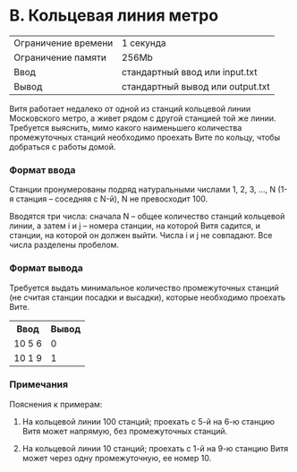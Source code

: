 <h1>B. Кольцевая линия метро</h1>

<table>
   <tr>
    <td>Ограничение времени</td>
    <td>1 секунда</td>
   </tr>
   <tr>
    <td>Ограничение памяти</td>
    <td>256Mb</td>
  </tr>
   <tr>
    <td>Ввод</td>
    <td>стандартный ввод или input.txt</td>
  </tr>
   <tr>
    <td>Вывод</td>
    <td>стандартный вывод или output.txt</td>
  </tr>
 </table>

Витя работает недалеко от одной из станций кольцевой линии Московского метро, а живет рядом с другой станцией той же линии. Требуется выяснить, мимо какого наименьшего количества промежуточных станций необходимо проехать Вите по кольцу, чтобы добраться с работы домой.

### Формат ввода
Станции пронумерованы подряд натуральными числами 1, 2, 3, …, N (1-я станция – соседняя с N-й), N не превосходит 100.

Вводятся три числа: сначала N – общее количество станций кольцевой линии, а затем i и j – номера станции, на которой Витя садится, и станции, на которой он должен выйти. Числа i и j не совпадают. Все числа разделены пробелом.


### Формат вывода
Требуется выдать минимальное количество промежуточных станций (не считая станции посадки и высадки), которые необходимо проехать Вите.



<table>
   <tr>
    <th>Ввод</th>
    <th>Вывод</th>
   </tr>
   <tr>
    <td>10 5 6 </td>
    <td>0</td>
  </tr>
   <tr>
    <td>10 1 9</td>
    <td>1</td>
  </tr>
 </table>
 
 ### Примечания

Пояснения к примерам:

1) На кольцевой линии 100 станций; проехать с 5-й на 6-ю станцию Витя может напрямую, без промежуточных станций.  

2) На кольцевой линии 10 станций; проехать с 1-й на 9-ю станцию Витя может через одну промежуточную, ее номер 10.